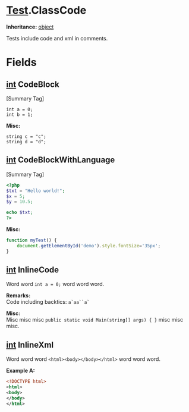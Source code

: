 # [Test](TableOfContents.Test.md).ClassCode

**Inheritance:** [object](https://docs.microsoft.com/en-us/dotnet/api/system.object)  

Tests include code and xml in comments.  

# Fields

## [int](https://docs.microsoft.com/en-us/dotnet/api/system.int32) CodeBlock

[Summary Tag]
```
int a = 0;
int b = 1;
```  

**Misc:**  

```
string c = "c";
string d = "d";
```  

## [int](https://docs.microsoft.com/en-us/dotnet/api/system.int32) CodeBlockWithLanguage

[Summary Tag]
```php
<?php
$txt = "Hello world!";
$x = 5;
$y = 10.5;

echo $txt;
?>
```  

**Misc:**  

```js
function myTest() {
	document.getElementById('demo').style.fontSize='35px';
}
```  

## [int](https://docs.microsoft.com/en-us/dotnet/api/system.int32) InlineCode

Word word `int a = 0;` word word word.  

**Remarks:**  
Code including backtics: ```a`aa``a` ```  

**Misc:**  
Misc misc misc `public static void Main(string[] args) { }` misc misc misc.  

## [int](https://docs.microsoft.com/en-us/dotnet/api/system.int32) InlineXml

Word word word `<html><body></body></html>` word word word.  

**Example A:**  

```xml
<!DOCTYPE html>
<html>
<body>
</body>
</html>
```  

